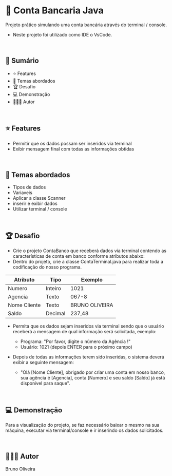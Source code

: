 # 📌 **Conta Bancaria Java**
Projeto prático simulando uma conta bancária através do terminal / console.
- Neste projeto foi utilizado como IDE o VsCode.

<br>

## 📎 **Sumário**
- ⭐ Features
- 📂 Temas abordados
- 🏆 Desafio
- 💻 Demonstração
- 🙋🏻‍♂️ Autor

<br>

## ⭐ **Features**
- Permitir que os dados possam ser inseridos via terminal
- Exibir mensagem final com todas as informações obtidas

<br>

## 📂 **Temas abordados**
- Tipos de dados
- Variaveis
- Aplicar a classe Scanner
- inserir e exibir dados
- Utilizar terminal / console

<br>

## 🏆 **Desafio**
- Crie o projeto ContaBanco que receberá dados via terminal contendo as características de conta em banco conforme atributos abaixo:
- Dentro do projeto, crie a classe ContaTerminal.java para realizar toda a codificação do nosso programa.

<table>
    <thead>
        <tr>
            <th style="text-align:center">Atributo</th>
            <th style="text-align:center">Tipo</th>
            <th style="text-align:center">Exemplo</th>
        </tr>
    </thead>
    <tbody>
        <tr>
           <td>Numero</td>
           <td>Inteiro</td> 
           <td>1021</td>  
        </tr>
        <tr>
           <td>Agencia</td>
           <td>Texto</td> 
           <td>067-8</td>  
        </tr>
        <tr>
           <td>Nome Cliente</td>
           <td>Texto</td> 
           <td>BRUNO OLIVEIRA</td>  
        </tr>
        <tr>
           <td>Saldo</td>
           <td>Decimal</td> 
           <td>237,48</td>  
        </tr>
    </tbody>
</table>

- Permita que os dados sejam inseridos via terminal sendo que o usuário receberá a mensagem de qual informação será solicitada, exemplo:

    - Programa: "Por favor, digite o número da Agência !"
    - Usuário: 1021 (depois ENTER para o próximo campo)

- Depois de todas as informações terem sido inseridas, o sistema deverá exibir a seguinte mensagem:

    - "Olá [Nome Cliente], obrigado por criar uma conta em nosso banco, sua agência é [Agencia], conta [Numero] e seu saldo [Saldo] já está disponível para saque".

<br>

## 💻 **Demonstração**
Para a visualização do projeto, se faz necessário baixar o mesmo na sua máquina, executar via terminal/console e ir inserindo os dados solicitados.

<br>

## 🙋🏻‍♂️ **Autor**
Bruno Oliveira